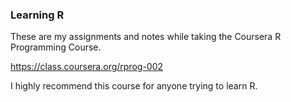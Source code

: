 ### Learning R

These are my assignments and notes while taking the Coursera R Programming Course. 

https://class.coursera.org/rprog-002

I highly recommend this course for anyone trying to learn R. 

 


 